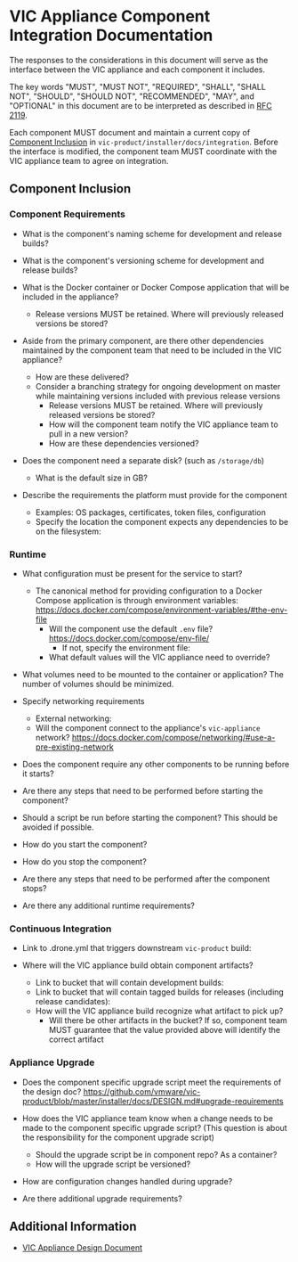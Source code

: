 # VIC Appliance Component Integration Documentation

The responses to the considerations in this document will serve as the interface between the VIC
appliance and each component it includes. 

The key words "MUST", "MUST NOT", "REQUIRED", "SHALL", "SHALL NOT", "SHOULD", "SHOULD NOT",
"RECOMMENDED",  "MAY", and "OPTIONAL" in this document are to be interpreted as described in [RFC
2119](https://tools.ietf.org/html/rfc2119).

Each component MUST document and maintain a current copy of [Component
Inclusion](#component-inclusion) in `vic-product/installer/docs/integration`. Before the interface
is modified, the component team MUST coordinate with the VIC appliance team to agree on integration.

## Component Inclusion

### Component Requirements
- What is the component's naming scheme for development and release builds?

- What is the component's versioning scheme for development and release builds?

- What is the Docker container or Docker Compose application that will be included in the appliance?

    - Release versions MUST be retained. Where will previously released versions be stored? 

- Aside from the primary component, are there other dependencies maintained by the component team
  that need to be included in the VIC appliance? 

    - How are these delivered?
    - Consider a branching strategy for ongoing development on master while maintaining versions
      included with previous release versions
        - Release versions MUST be retained. Where will previously released versions be stored?
        - How will the component team notify the VIC appliance team to pull in a new version?
        - How are these dependencies versioned? 

- Does the component need a separate disk? (such as `/storage/db`)
    - What is the default size in GB?

- Describe the requirements the platform must provide for the component
    - Examples: OS packages, certificates, token files, configuration
    - Specify the location the component expects any dependencies to be on the filesystem:

### Runtime
- What configuration must be present for the service to start?

    - The canonical method for providing configuration to a Docker Compose application is through
      environment variables: https://docs.docker.com/compose/environment-variables/#the-env-file
        - Will the component use the default `.env` file? https://docs.docker.com/compose/env-file/
            - If not, specify the environment file:
        - What default values will the VIC appliance need to override?

- What volumes need to be mounted to the container or application? The number of volumes should be
  minimized.

- Specify networking requirements
    - External networking:
    - Will the component connect to the appliance's `vic-appliance` network?
      https://docs.docker.com/compose/networking/#use-a-pre-existing-network

- Does the component require any other components to be running before it starts?

- Are there any steps that need to be performed before starting the component?

- Should a script be run before starting the component? This should be avoided if possible.

- How do you start the component?

- How do you stop the component?

- Are there any steps that need to be performed after the component stops?

- Are there any additional runtime requirements?

### Continuous Integration
- Link to .drone.yml that triggers downstream `vic-product` build:

- Where will the VIC appliance build obtain component artifacts?

    - Link to bucket that will contain development builds:
    - Link to bucket that will contain tagged builds for releases (including release candidates):
    - How will the VIC appliance build recognize what artifact to pick up?
        - Will there be other artifacts in the bucket? If so, component team MUST guarantee that the
          value provided above will identify the correct artifact 

### Appliance Upgrade
- Does the component specific upgrade script meet the requirements of the design doc?
  https://github.com/vmware/vic-product/blob/master/installer/docs/DESIGN.md#upgrade-requirements

- How does the VIC appliance team know when a change needs to be made to the component specific
  upgrade script? (This question is about the responsibility for the component upgrade script)

    - Should the upgrade script be in component repo? As a container?
    - How will the upgrade script be versioned?

- How are configuration changes handled during upgrade?

- Are there additional upgrade requirements?

    
## Additional Information

- [VIC Appliance Design
  Document](https://github.com/vmware/vic-product/blob/master/installer/docs/DESIGN.md)
